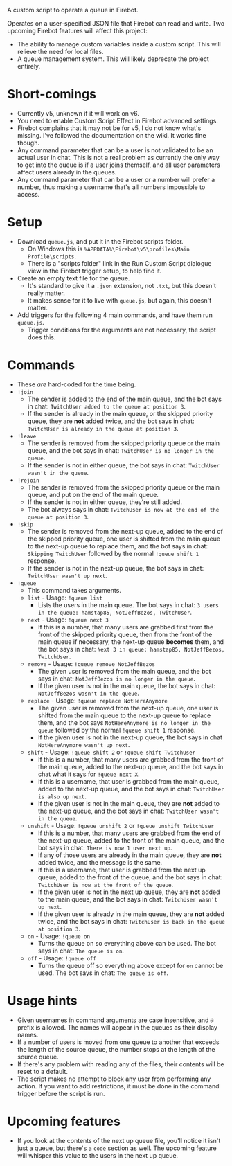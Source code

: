 A custom script to operate a queue in Firebot.

Operates on a user-specified JSON file that Firebot can read and write.
Two upcoming Firebot features will affect this project:
- The ability to manage custom variables inside a custom script. This will relieve the need for local files.
- A queue management system. This will likely deprecate the project entirely.

# Short-comings
- Currently v5, unknown if it will work on v6.
- You need to enable Custom Script Effect in Firebot advanced settings.
- Firebot complains that it may not be for v5, I do not know what's missing. I've followed the documentation on the wiki. It works fine though.
- Any command parameter that can be a user is not validated to be an actual user in chat. This is not a real problem as currently the only way to get into the queue is if a user joins themself, and all user parameters affect users already in the queues.
- Any command parameter that can be a user or a number will prefer a number, thus making a username that's all numbers impossible to access.

# Setup
- Download `queue.js`, and put it in the Firebot scripts folder.
	- On Windows this is `%APPDATA%\Firebot\v5\profiles\Main Profile\scripts`.
	- There is a "scripts folder" link in the Run Custom Script dialogue view in the Firebot trigger setup, to help find it.
- Create an empty text file for the queue.
	- It's standard to give it a `.json` extension, not `.txt`, but this doesn't really matter.
	- It makes sense for it to live with `queue.js`, but again, this doesn't matter.
- Add triggers for the following 4 main commands, and have them run `queue.js`.
	- Trigger conditions for the arguments are not necessary, the script does this.

# Commands
- These _are_ hard-coded for the time being.
- `!join`
	- The sender is added to the end of the main queue, and the bot says in chat: `TwitchUser added to the queue at position 3`.
	- If the sender is already in the main queue, or the skipped priority queue, they are **not** added twice, and the bot says in chat: `TwitchUser is already in the queue at position 3`.
- `!leave`
	- The sender is removed from the skipped priority queue or the main queue, and the bot says in chat: `TwitchUser is no longer in the queue`.
	- If the sender is not in either queue, the bot says in chat: `TwitchUser wasn't in the queue`.
- `!rejoin`
	- The sender is removed from the skipped priority queue or the main queue, and put on the end of the main queue.
	- If the sender is not in either queue, they're still added.
	- The bot always says in chat: `TwitchUser is now at the end of the queue at position 3`.
- `!skip`
	- The sender is removed from the next-up queue, added to the end of the skipped priority queue, one user is shifted from the main queue to the next-up queue to replace them, and the bot says in chat: `Skipping TwitchUser` followed by the normal `!queue shift 1` response.
	- If the sender is not in the next-up queue, the bot says in chat: `TwitchUser wasn't up next`.
- `!queue`
	- This command takes arguments.
	- `list` - Usage: `!queue list`
		- Lists the users in the main queue. The bot says in chat: `3 users in the queue: hamstap85, NotJeffBezos, TwitchUser`.
	- `next` - Usage: `!queue next 3`
		- If this is a number, that many users are grabbed first from the front of the skipped priority queue, then from the front of the main queue if necessary, the next-up queue **becomes** them, and the bot says in chat: `Next 3 in queue: hamstap85, NotJeffBezos, TwitchUser`.
	- `remove` - Usage: `!queue remove NotJeffBezos`
		- The given user is removed from the main queue, and the bot says in chat: `NotJeffBezos is no longer in the queue`.
		- If the given user is not in the main queue, the bot says in chat: `NotJeffBezos wasn't in the queue`.
	- `replace` - Usage: `!queue replace NotHereAnymore`
		- The given user is removed from the next-up queue, one user is shifted from the main queue to the next-up queue to replace them, and the bot says `NotHereAnymore is no longer in the queue` followed by the normal `!queue shift 1` response.
		- If the given user is not in the next-up queue, the bot says in chat `NotHereAnymore wasn't up next`.
	- `shift` - Usage: `!queue shift 2` or `!queue shift TwitchUser`
		- If this is a number, that many users are grabbed from the front of the main queue, added to the next-up queue, and the bot says in chat what it says for `!queue next X`.
		- If this is a username, that user is grabbed from the main queue, added to the next-up queue, and the bot says in chat: `TwitchUser is also up next`.
		- If the given user is not in the main queue, they are **not** added to the next-up queue, and the bot says in chat: `TwitchUser wasn't in the queue`.
	- `unshift` - Usage: `!queue unshift 2` or `!queue unshift TwitchUser`
		- If this is a number, that many users are grabbed from the end of the next-up queue, added to the front of the main queue, and the bot says in chat: `There is now 1 user next up`.
		- If any of those users are already in the main queue, they are **not** added twice, and the message is the same.
		- If this is a username, that user is grabbed from the next up queue, added to the front of the queue, and the bot says in chat: `TwitchUser is now at the front of the queue`.
		- If the given user is not in the next up queue, they are **not** added to the main queue, and the bot says in chat: `TwitchUser wasn't up next`.
		- If the given user is already in the main queue, they are **not** added twice, and the bot says in chat: `TwitchUser is back in the queue at position 3`.
	- `on` - Usage: `!queue on`
		- Turns the queue on so everything above can be used. The bot says in chat: `The queue is on`.
	- `off` - Usage: `!queue off`
		- Turns the queue off so everything above except for `on` cannot be used. The bot says in chat: `The queue is off`.

# Usage hints
- Given usernames in command arguments are case insensitive, and `@` prefix is allowed. The names will appear in the queues as their display names.
- If a number of users is moved from one queue to another that exceeds the length of the source queue, the number stops at the length of the source queue.
- If there's any problem with reading any of the files, their contents will be reset to a default.
- The script makes no attempt to block any user from performing any action. If you want to add restrictions, it must be done in the command trigger before the script is run.

# Upcoming features
- If you look at the contents of the next up queue file, you'll notice it isn't just a queue, but there's a `code` section as well. The upcoming feature will whisper this value to the users in the next up queue.
